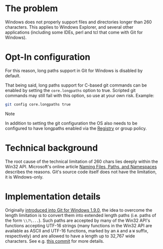 # The problem

Windows does not properly support files and directories longer than 260 characters. This applies to Windows Explorer, and several other applications (including some IDEs, perl and tcl that come with Git for Windows).

# Opt-In configuration

For this reason, long paths support in Git for Windows is disabled by default.

That being said, long paths support for C-based git commands can be enabled by setting the `core.longpaths` option to true. Scripted git commands may still fail with this option, so use at your own risk. Example:

```sh
git config core.longpaths true
```

> [!NOTE]
> In addition to setting the git configuration the OS also needs to be configured to have longpaths enabled via the [Registry](https://learn.microsoft.com/en-us/windows/win32/fileio/maximum-file-path-limitation?tabs=registry#registry-setting-to-enable-long-paths) or group policy.

# Technical background

The root cause of the technical limitation of 260 chars lies deeply within the Win32 API.
Microsoft's online article [Naming Files, Paths, and Namespaces](http://msdn.microsoft.com/en-us/library/windows/desktop/aa365247(v=vs.85).aspx#maxpath) describes the reasons.
Git's source code itself does not have the limitation, it is Windows-only.

# Implementation details

Originally [introduced into Git for Windows 1.9.0](https://github.com/msysgit/git/pull/122), the idea to overcome the length limitation is to convert them into extended length paths (i.e. paths of the form `\\?\...`). Such paths are accepted by many of the Win32 API's functions accepting UTF-16 strings (many functions in the Win32 API are available as ASCII and UTF-16 functions, marked by an `A` and a `W` suffix, respectively) and are allowed to have a length up to 32,767 wide characters. See e.g. [this commit](https://github.com/git-for-windows/git/commit/38b94fe15fb60e3871a166eec8cfd4265fee727f) for more details.

